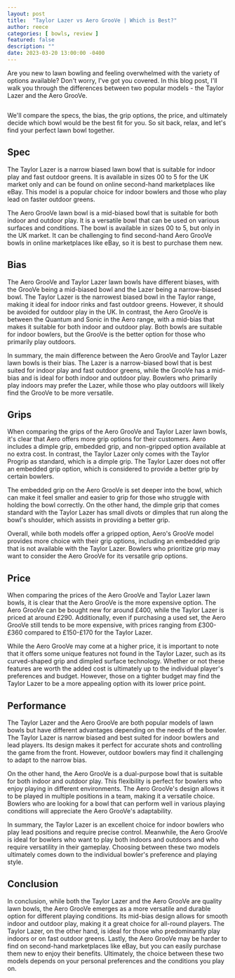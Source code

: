 ```yaml
---
layout: post
title:  "Taylor Lazer vs Aero GrooVe | Which is Best?"
author: reece
categories: [ bowls, review ]
featured: false
description: ""
date: 2023-03-20 13:00:00 -0400
---
```

    

<!-- wp:paragraph -->
<p xmlns="http://www.w3.org/1999/xhtml">Are you new to lawn bowling and feeling overwhelmed with the variety of options available? Don't worry, I've got you covered. In this blog post, I'll walk you through the differences between two popular models - the Taylor Lazer and the Aero GrooVe. </p>
<!-- /wp:paragraph -->

<!-- wp:image {"id":2069,"sizeSlug":"large","linkDestination":"none"} -->
<figure class="wp-block-image size-large"><img src="/img/posts/taylor-lazer-vs-aero-groove-1024x576.jpg" alt="" class="wp-image-2069"/></figure>
<!-- /wp:image -->

<!-- wp:paragraph -->
<p>We'll compare the specs, the bias, the grip options, the price, and ultimately decide which bowl would be the best fit for you. So sit back, relax, and let's find your perfect lawn bowl together.</p>
<!-- /wp:paragraph -->

<!-- wp:heading -->
<h2>Spec</h2>
<!-- /wp:heading -->

<!-- wp:paragraph -->
<p>The Taylor Lazer is a narrow biased lawn bowl that is suitable for indoor play and fast outdoor greens. It is available in sizes 00 to 5 for the UK market only and can be found on online second-hand marketplaces like eBay. This model is a popular choice for indoor bowlers and those who play lead on faster outdoor greens.</p>
<!-- /wp:paragraph -->

<!-- wp:paragraph -->
<p>The Aero GrooVe lawn bowl is a mid-biased bowl that is suitable for both indoor and outdoor play. It is a versatile bowl that can be used on various surfaces and conditions. The bowl is available in sizes 00 to 5, but only in the UK market. It can be challenging to find second-hand Aero GrooVe bowls in online marketplaces like eBay, so it is best to purchase them new.</p>
<!-- /wp:paragraph -->

<!-- wp:heading -->
<h2>Bias</h2>
<!-- /wp:heading -->

<!-- wp:paragraph -->
<p>The Aero GrooVe and Taylor Lazer lawn bowls have different biases, with the GrooVe being a mid-biased bowl and the Lazer being a narrow-biased bowl. The Taylor Lazer is the narrowest biased bowl in the Taylor range, making it ideal for indoor rinks and fast outdoor greens. However, it should be avoided for outdoor play in the UK. In contrast, the Aero GrooVe is between the Quantum and Sonic in the Aero range, with a mid-bias that makes it suitable for both indoor and outdoor play. Both bowls are suitable for indoor bowlers, but the GrooVe is the better option for those who primarily play outdoors.</p>
<!-- /wp:paragraph -->

<!-- wp:paragraph -->
<p>In summary, the main difference between the Aero GrooVe and Taylor Lazer lawn bowls is their bias. The Lazer is a narrow-biased bowl that is best suited for indoor play and fast outdoor greens, while the GrooVe has a mid-bias and is ideal for both indoor and outdoor play. Bowlers who primarily play indoors may prefer the Lazer, while those who play outdoors will likely find the GrooVe to be more versatile.</p>
<!-- /wp:paragraph -->

<!-- wp:heading -->
<h2>Grips</h2>
<!-- /wp:heading -->

<!-- wp:paragraph -->
<p>When comparing the grips of the Aero GrooVe and Taylor Lazer lawn bowls, it's clear that Aero offers more grip options for their customers. Aero includes a dimple grip, embedded grip, and non-gripped option available at no extra cost. In contrast, the Taylor Lazer only comes with the Taylor Progrip as standard, which is a dimple grip. The Taylor Lazer does not offer an embedded grip option, which is considered to provide a better grip by certain bowlers.</p>
<!-- /wp:paragraph -->

<!-- wp:paragraph -->
<p>The embedded grip on the Aero GrooVe is set deeper into the bowl, which can make it feel smaller and easier to grip for those who struggle with holding the bowl correctly. On the other hand, the dimple grip that comes standard with the Taylor Lazer has small divots or dimples that run along the bowl's shoulder, which assists in providing a better grip.</p>
<!-- /wp:paragraph -->

<!-- wp:paragraph -->
<p>Overall, while both models offer a gripped option, Aero's GrooVe model provides more choice with their grip options, including an embedded grip that is not available with the Taylor Lazer. Bowlers who prioritize grip may want to consider the Aero GrooVe for its versatile grip options.</p>
<!-- /wp:paragraph -->

<!-- wp:heading -->
<h2>Price</h2>
<!-- /wp:heading -->

<!-- wp:paragraph -->
<p>When comparing the prices of the Aero GrooVe and Taylor Lazer lawn bowls, it is clear that the Aero GrooVe is the more expensive option. The Aero GrooVe can be bought new for around £400, while the Taylor Lazer is priced at around £290. Additionally, even if purchasing a used set, the Aero GrooVe still tends to be more expensive, with prices ranging from £300-£360 compared to £150-£170 for the Taylor Lazer.</p>
<!-- /wp:paragraph -->

<!-- wp:paragraph -->
<p>While the Aero GrooVe may come at a higher price, it is important to note that it offers some unique features not found in the Taylor Lazer, such as its curved-shaped grip and dimpled surface technology. Whether or not these features are worth the added cost is ultimately up to the individual player's preferences and budget. However, those on a tighter budget may find the Taylor Lazer to be a more appealing option with its lower price point.</p>
<!-- /wp:paragraph -->

<!-- wp:heading -->
<h2>Performance</h2>
<!-- /wp:heading -->

<!-- wp:paragraph -->
<p>The Taylor Lazer and the Aero GrooVe are both popular models of lawn bowls but have different advantages depending on the needs of the bowler. The Taylor Lazer is narrow biased and best suited for indoor bowlers and lead players. Its design makes it perfect for accurate shots and controlling the game from the front. However, outdoor bowlers may find it challenging to adapt to the narrow bias.</p>
<!-- /wp:paragraph -->

<!-- wp:paragraph -->
<p>On the other hand, the Aero GrooVe is a dual-purpose bowl that is suitable for both indoor and outdoor play. This flexibility is perfect for bowlers who enjoy playing in different environments. The Aero GrooVe's design allows it to be played in multiple positions in a team, making it a versatile choice. Bowlers who are looking for a bowl that can perform well in various playing conditions will appreciate the Aero GrooVe's adaptability.</p>
<!-- /wp:paragraph -->

<!-- wp:paragraph -->
<p>In summary, the Taylor Lazer is an excellent choice for indoor bowlers who play lead positions and require precise control. Meanwhile, the Aero GrooVe is ideal for bowlers who want to play both indoors and outdoors and who require versatility in their gameplay. Choosing between these two models ultimately comes down to the individual bowler's preference and playing style.</p>
<!-- /wp:paragraph -->

<!-- wp:heading -->
<h2>Conclusion</h2>
<!-- /wp:heading -->

<!-- wp:paragraph -->
<p>In conclusion, while both the Taylor Lazer and the Aero GrooVe are quality lawn bowls, the Aero GrooVe emerges as a more versatile and durable option for different playing conditions. Its mid-bias design allows for smooth indoor and outdoor play, making it a great choice for all-round players. The Taylor Lazer, on the other hand, is ideal for those who predominantly play indoors or on fast outdoor greens. Lastly, the Aero GrooVe may be harder to find on second-hand marketplaces like eBay, but you can easily purchase them new to enjoy their benefits. Ultimately, the choice between these two models depends on your personal preferences and the conditions you play on.</p>
<!-- /wp:paragraph -->
    